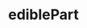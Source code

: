 ---
title: ediblePart
permalink: /ediblePart
type: Property
subclass-of: https://schema.org/Property
subclass-chain:
  - https://schema.org/Thing
class-comment: The edible part of a biomass.
rangeIncludes:
  - https://schema.org/Text
---